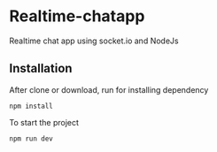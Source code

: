 # Realtime-chatapp
Realtime chat app using socket.io and NodeJs

## Installation
After clone or download, run for installing dependency
```npm
npm install
```
To start the project
```
npm run dev
```

